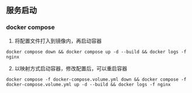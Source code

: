 ## 服务启动

### docker compose
1. 将配置文件打入到镜像内，再启动容器
```
docker compose down && docker compose up -d --build && docker logs -f nginx
```

2. 以映射方式启动容器，修改配置后，可以重启容器
```
docker compose -f docker-compose.volume.yml down && docker compose -f docker-compose.volume.yml up -d --build && docker logs -f nginx
```
